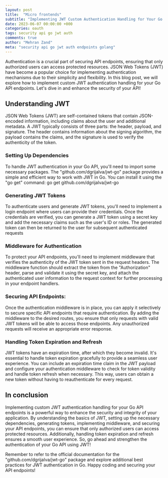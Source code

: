 ```yaml
---
layout: post
title:  "Micro frontends"
subtitle: "Implementing JWT Custom Authentication Handling for Your Go API Endpoints"
date: 2023-06-07 00:00:00 +000
categories: oauth
tags: security api go jwt auth
comments: true
author: "Mehran Zand"
meta: "security api go jwt auth endpoints golang"
---
```

Authentication is a crucial part of securing API endpoints, ensuring that only authorized users can access protected resources. JSON Web Tokens (JWT) have become a popular choice for implementing authentication mechanisms due to their simplicity and flexibility. In this blog post, we will explore how to implement custom JWT authentication handling for your Go API endpoints. Let's dive in and enhance the security of your API!
<br />
## Understanding JWT
JSON Web Tokens (JWT) are self-contained tokens that contain JSON-encoded information, including claims about the user and additional metadata. A JWT typically consists of three parts: the header, payload, and signature. The header contains information about the signing algorithm, the payload contains the claims, and the signature is used to verify the authenticity of the token.
<br />
### Setting Up Dependencies
To handle JWT authentication in your Go API, you'll need to import some necessary packages. The "github.com/dgrijalva/jwt-go" package provides a simple and efficient way to work with JWT in Go. You can install it using the "go get" command: go get github.com/dgrijalva/jwt-go

### Generating JWT Tokens
To authenticate users and generate JWT tokens, you'll need to implement a login endpoint where users can provide their credentials. Once the credentials are verified, you can generate a JWT token using a secret key and add the necessary claims such as the user's ID or roles. The generated token can then be returned to the user for subsequent authenticated requests

### Middleware for Authentication
To protect your API endpoints, you'll need to implement middleware that verifies the authenticity of the JWT token sent in the request headers. The middleware function should extract the token from the "Authorization" header, parse and validate it using the secret key, and attach the authenticated user information to the request context for further processing in your endpoint handlers.

### Securing API Endpoints:
Once the authentication middleware is in place, you can apply it selectively to secure specific API endpoints that require authentication. By adding the middleware to the desired routes, you ensure that only requests with valid JWT tokens will be able to access those endpoints. Any unauthorized requests will receive an appropriate error response.

### Handling Token Expiration and Refresh 
JWT tokens have an expiration time, after which they become invalid. It's essential to handle token expiration gracefully to provide a seamless user experience. You can include an expiration time claim in the JWT payload and configure your authentication middleware to check for token validity and handle token refresh when necessary. This way, users can obtain a new token without having to reauthenticate for every request.



## In conclusion
Implementing custom JWT authentication handling for your Go API endpoints is a powerful way to enhance the security and integrity of your application. By understanding the basics of JWT, setting up the necessary dependencies, generating tokens, implementing middleware, and securing your API endpoints, you can ensure that only authorized users can access protected resources. Additionally, handling token expiration and refresh ensures a smooth user experience. So, go ahead and strengthen the authentication of your Go API using JWT!

Remember to refer to the official documentation for the "github.com/dgrijalva/jwt-go" package and explore additional best practices for JWT authentication in Go. Happy coding and securing your API endpoints! 

